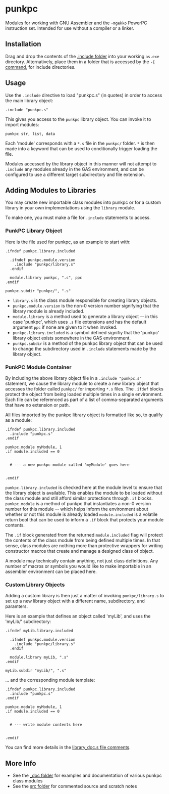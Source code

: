 # punkpc
Modules for working with GNU Assembler and the `-mgekko` PowerPC instruction set.
Intended for use without a compiler or a linker.



Installation
------------

Drag and drop the contents of the [.include folder][include] into your working `as.exe` directory.
Alternatively, place them in a folder that is accessed by the `-I` [command][icommand], for include directories.



Usage
-----

Use the `.include` directive to load "punkpc.s" (in quotes) in order to access the main library object:

```
.include "punkpc.s"
```


This gives you access to the `punkpc` library object. 
You can invoke it to import modules:

```
punkpc str, list, data
```

Each 'module' corresponds with a `*.s` file in the `punkpc/` folder. `*` is then made into a keyword that can be used to conditionally trigger loading the file. 

Modules accessed by the library object in this manner will not attempt to `.include` any modules already in the GAS environment, and can be configured to use a different target subdirectory and file extension.



Adding Modules to Libraries
---------------------------

You may create new importable class modules into punkpc or for a custom library in your own implementations using the `library` module.

To make one, you must make a file for `.include` statements to access. 



### PunkPC Library Object

Here is the file used for punkpc, as an example to start with:

```
.ifndef punkpc.library.included

  .ifndef punkpc.module.version
    .include "punkpc/library.s"
  .endif

  module.library punkpc, ".s", ppc
.endif

punkpc.subdir "punkpc/", ".s"

```
- `library.s` is the class module responsible for creating library objects.
- `punkpc.module.version` is the non-0 version number signifying that the library module is already included.
- `module.library` is a method used to generate a library object -- in this case 'punkpc', which uses `.s` file extensions and has the default argument `ppc` if none are given to it when invoked.
- `punkpc.library.included` is a symbol defined signifiy that the 'punkpc' library object exists somewhere in the GAS environment.
- `punkpc.subdir` is a method of the punkpc library object that can be used to change the subdirectory used in `.include` statements made by the library object.



### PunkPC Module Container

By including the above library object file in a `.include "punkpc.s"` statement, we cause the library module to create a new library object that accesses the folder called `punkpc/` for importing `*.s` files. 
The `.ifdef` blocks protect the object from being loaded multiple times in a single environment. 
Each file can be referenced as part of a list of comma-separated arguments that have no extension or path.

All files imported by the punkpc library object is formatted like so, to qualify as a module:

```
.ifndef punkpc.library.included
  .include "punkpc.s"
.endif

punkpc.module myModule, 1
.if module.included == 0


  # --- a new punkpc module called 'myModule' goes here


.endif
```
`punkpc.library.included` is checked here at the module level to ensure that the library object is available. This enables the module to be loaded without the class module and still afford similar protections through `.if` blocks.
`punkpc.module` is a method of punkpc that instantiates a non-0 version number for this module -- which helps inform the environment about whether or not this module is already loaded
`module.included` is a volatile return bool that can be used to inform a `.if` block that protects your module contents.

The `.if` block generated from the returned `module.included` flag will protect the contents of the class module from being defined multiple times. In that sense, class modules are nothing more than protective wrappers for writing constructor macros that create and manage a designed class of object.


A module may technically contain anything, not just class definitions. Any number of macros or symbols you would like to make importable in an assembler environment can be placed here.




### Custom Library Objects

Adding a custom library is then just a matter of invoking `punkpc/library.s` to set up a new library object with a different name, subdirectory, and paramters.

Here is an example that defines an object called 'myLib', and uses the 'myLib/' subdirectory:

```
.ifndef myLib.library.included

  .ifndef punkpc.module.version
    .include "punkpc/library.s"
  .endif

  module.library myLib, ".s"
.endif

myLib.subdir "myLib/", ".s"
```


... and the corresponding module template:

```
.ifndef punkpc.library.included
  .include "punkpc.s"
.endif

punkpc.module myModule, 1
.if module.included == 0


  # --- write module contents here


.endif
```


You can find more details in the [library_doc.s file comments][lib_doc].



More Info
---------

- See the [_doc folder][doc] for examples and documentation of various punkpc class modules
- See the [src folder][src] for commented source and scratch notes

[doc]: https://github.com/Punkline/punkpc/tree/master/_doc
[lib_doc]: https://github.com/Punkline/punkpc/tree/master/_doc/library_doc.s
[src]: https://github.com/Punkline/punkpc/tree/master/src
[include]: https://github.com/Punkline/punkpc/tree/master/.include
[icommand]: https://sourceware.org/binutils/docs/as/Invoking.html#Invoking
